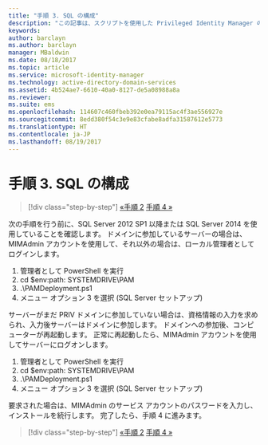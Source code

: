 ```yaml
---
title: "手順 3. SQL の構成"
description: "この記事は、スクリプトを使用した Privileged Identity Manager の構成手順に関するシリーズ記事の 3 番目であり、SQL Server の構成手順について説明します。"
keywords: 
author: barclayn
ms.author: barclayn
manager: MBaldwin
ms.date: 08/18/2017
ms.topic: article
ms.service: microsoft-identity-manager
ms.technology: active-directory-domain-services
ms.assetid: 4b524ae7-6610-40a0-8127-de5a08988a8a
ms.reviewer: 
ms.suite: ems
ms.openlocfilehash: 114607c460fbeb392e0ea79115ac4f3ae556927e
ms.sourcegitcommit: 8edd380f54c3e9e83cfabe8adfa31587612e5773
ms.translationtype: HT
ms.contentlocale: ja-JP
ms.lasthandoff: 08/19/2017
---
```

# <a name="step-3-configuring-sql"></a>手順 3. SQL の構成

>[!div class="step-by-step"]
[«手順 2](sp1-step2-configuring-corp-domain.md)
[手順 4 »](sp1-step4-configuring-sharepoint.md)

次の手順を行う前に、SQL Server 2012 SP1 以降または SQL Server 2014 を使用していることを確認します。 ドメインに参加しているサーバーの場合は、MIMAdmin アカウントを使用して、それ以外の場合は、ローカル管理者としてログインします。
1. 管理者として PowerShell を実行
2. cd $env:path: SYSTEMDRIVE\PAM
3. .\PAMDeployment.ps1
4. メニュー オプション 3 を選択 (SQL Server セットアップ)

  サーバーがまだ PRIV ドメインに参加していない場合は、資格情報の入力を求められ、入力後サーバーはドメインに参加します。
  ドメインへの参加後、コンピューターが再起動します。 正常に再起動したら、MIMAdmin アカウントを使用してサーバーにログオンします。

1. 管理者として PowerShell を実行
2. cd $env:path: SYSTEMDRIVE\PAM
3. .\PAMDeployment.ps1
4. メニュー オプション 3 を選択 (SQL Server セットアップ)

要求された場合は、MIMAdmin のサービス アカウントのパスワードを入力し、インストールを続行します。 完了したら、手順 4 に進みます。

>[!div class="step-by-step"]
[«手順 2](sp1-step2-configuring-corp-domain.md)
[手順 4 »](sp1-step4-configuring-sharepoint.md)
